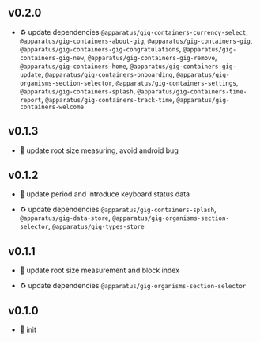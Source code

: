 ## v0.2.0

* ♻️ update dependencies `@apparatus/gig-containers-currency-select`, `@apparatus/gig-containers-about-gig`, `@apparatus/gig-containers-gig`, `@apparatus/gig-containers-gig-congratulations`, `@apparatus/gig-containers-gig-new`, `@apparatus/gig-containers-gig-remove`, `@apparatus/gig-containers-home`, `@apparatus/gig-containers-gig-update`, `@apparatus/gig-containers-onboarding`, `@apparatus/gig-organisms-section-selector`, `@apparatus/gig-containers-settings`, `@apparatus/gig-containers-splash`, `@apparatus/gig-containers-time-report`, `@apparatus/gig-containers-track-time`, `@apparatus/gig-containers-welcome`

## v0.1.3

* 🐞 update root size measuring, avoid android bug

## v0.1.2

* 🐞 update period and introduce keyboard status data

* ♻️ update dependencies `@apparatus/gig-containers-splash`, `@apparatus/gig-data-store`, `@apparatus/gig-organisms-section-selector`, `@apparatus/gig-types-store`

## v0.1.1

* 🐞 update root size measurement and block index

* ♻️ update dependencies `@apparatus/gig-organisms-section-selector`

## v0.1.0

* 🐣 init
